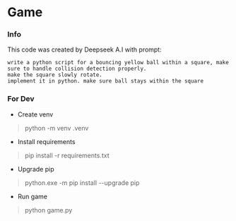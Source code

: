# Game

### Info
This code was created by Deepseek A.I with prompt: 

```
write a python script for a bouncing yellow ball within a square, make sure to handle collision detection properly. 
make the square slowly rotate. 
implement it in python. make sure ball stays within the square
```

### For Dev
- Create venv
> python -m venv .venv

- Install requirements
> pip install -r requirements.txt

- Upgrade pip
> python.exe -m pip install --upgrade pip

- Run game
> python game.py